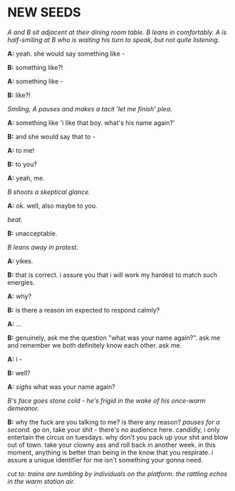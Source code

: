 # NEW SEEDS

*A and B sit adjacent at their dining room table. B leans in comfortably.*
*A is half-smiling at B who is waiting his turn to speak, but not quite listening.* 

**A:** yeah. she would say something like -

**B:** something like?!

**A:** something like -

**B:** like?!

*Smiling, A pauses and makes a tacit 'let me finish' plea.*

**A:** something like 'i like that boy. what's his name again?'

**B:** and she would say that to - 

**A:** to me!

**B:** to you?

**A:** yeah, me. 

*B shoots a skeptical glance.*

**A:** ok. well, also maybe to you.

*beat.*

**B:** unacceptable.

*B leans away in protest.*

**A:** yikes.

**B:** that is correct. i assure you that i will work my hardest to match
such energies.

**A:** why?

**B:** is there a reason im expected to respond calmly? 

**A:** ...

**B:** genuinely, ask me the question "what was your name again?". ask me and
remember we both definitely know each other. ask me.

**A:** i - 

**B:** well?

**A:** *sighs* what was your name again?

*B's face goes stone cold - he's frigid in the wake of his once-warm demeanor.*

**B:** why the fuck are you talking to me? is there any reason? *pauses for a second.*
go on, take your shit - there's no audience here. candidly, i only entertain the circus on 
tuesdays. why don't you pack up your shit and blow out of town. take your clowny ass and 
roll back in another week. in this moment, anything is better than being in the know that you respirate. i assure a unique identifier for me isn't something your gonna need. 


*cut to: trains are tumbling by individuals on the platform. the rattling echos in the warm*
*station air.*